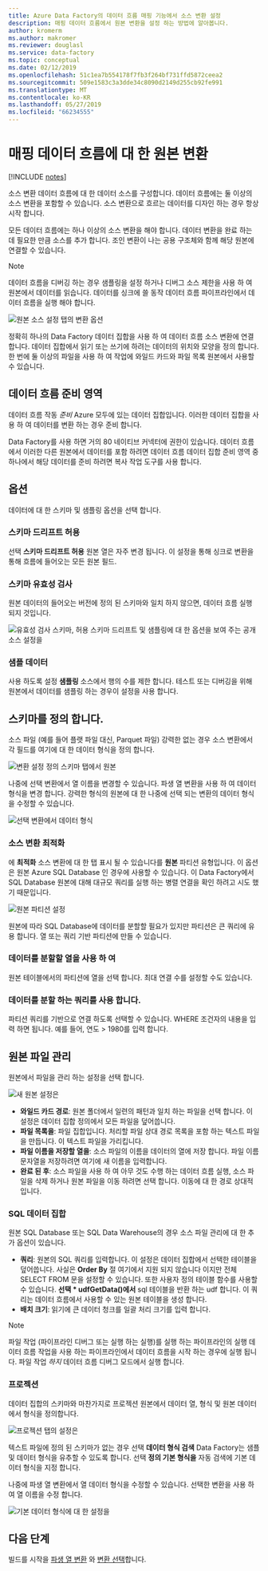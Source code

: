 ```yaml
---
title: Azure Data Factory의 데이터 흐름 매핑 기능에서 소스 변환 설정
description: 매핑 데이터 흐름에서 원본 변환을 설정 하는 방법에 알아봅니다.
author: kromerm
ms.author: makromer
ms.reviewer: douglasl
ms.service: data-factory
ms.topic: conceptual
ms.date: 02/12/2019
ms.openlocfilehash: 51c1ea7b554178f7fb3f264bf731ffd5872ceea2
ms.sourcegitcommit: 509e1583c3a3dde34c8090d2149d255cb92fe991
ms.translationtype: MT
ms.contentlocale: ko-KR
ms.lasthandoff: 05/27/2019
ms.locfileid: "66234555"
---
```

# <a name="source-transformation-for-mapping-data-flow"></a>매핑 데이터 흐름에 대 한 원본 변환 

[!INCLUDE [notes](../../includes/data-factory-data-flow-preview.md)]

소스 변환 데이터 흐름에 대 한 데이터 소스를 구성합니다. 데이터 흐름에는 둘 이상의 소스 변환을 포함할 수 있습니다. 소스 변환으로 흐르는 데이터를 디자인 하는 경우 항상 시작 합니다.

모든 데이터 흐름에는 하나 이상의 소스 변환을 해야 합니다. 데이터 변환을 완료 하는 데 필요한 만큼 소스를 추가 합니다. 조인 변환이 나는 공용 구조체와 함께 해당 원본에 연결할 수 있습니다.

> [!NOTE]
> 데이터 흐름을 디버깅 하는 경우 샘플링을 설정 하거나 디버그 소스 제한을 사용 하 여 원본에서 데이터를 읽습니다. 데이터를 싱크에 쓸 동작 데이터 흐름 파이프라인에서 데이터 흐름을 실행 해야 합니다. 

![원본 소스 설정 탭의 변환 옵션](media/data-flow/source.png "원본")

정확히 하나의 Data Factory 데이터 집합을 사용 하 여 데이터 흐름 소스 변환에 연결 합니다. 데이터 집합에서 읽기 또는 쓰기에 하려는 데이터의 위치와 모양을 정의 합니다. 한 번에 둘 이상의 파일을 사용 하 여 작업에 와일드 카드와 파일 목록 원본에서 사용할 수 있습니다.

## <a name="data-flow-staging-areas"></a>데이터 흐름 준비 영역

데이터 흐름 작동 *준비* Azure 모두에 있는 데이터 집합입니다. 이러한 데이터 집합을 사용 하 여 데이터를 변환 하는 경우 준비 합니다. 

Data Factory를 사용 하면 거의 80 네이티브 커넥터에 권한이 있습니다. 데이터 흐름에서 이러한 다른 원본에서 데이터를 포함 하려면 데이터 흐름 데이터 집합 준비 영역 중 하나에서 해당 데이터를 준비 하려면 복사 작업 도구를 사용 합니다.

## <a name="options"></a>옵션

데이터에 대 한 스키마 및 샘플링 옵션을 선택 합니다.

### <a name="allow-schema-drift"></a>스키마 드리프트 허용
선택 **스키마 드리프트 허용** 원본 열은 자주 변경 됩니다. 이 설정을 통해 싱크로 변환을 통해 흐름에 들어오는 모든 원본 필드.

### <a name="validate-schema"></a>스키마 유효성 검사

원본 데이터의 들어오는 버전에 정의 된 스키마와 일치 하지 않으면, 데이터 흐름 실행 되지 것입니다.

![유효성 검사 스키마, 허용 스키마 드리프트 및 샘플링에 대 한 옵션을 보여 주는 공개 소스 설정을](media/data-flow/source1.png "공개 소스 1")

### <a name="sample-the-data"></a>샘플 데이터
사용 하도록 설정 **샘플링** 소스에서 행의 수를 제한 합니다. 테스트 또는 디버깅을 위해 원본에서 데이터를 샘플링 하는 경우이 설정을 사용 합니다.

## <a name="define-schema"></a>스키마를 정의 합니다.

소스 파일 (예를 들어 플랫 파일 대신, Parquet 파일) 강력한 없는 경우 소스 변환에서 각 필드를 여기에 대 한 데이터 형식을 정의 합니다.  

![변환 설정 정의 스키마 탭에서 원본](media/data-flow/source2.png "2 원본")

나중에 선택 변환에서 열 이름을 변경할 수 있습니다. 파생 열 변환을 사용 하 여 데이터 형식을 변경 합니다. 강력한 형식의 원본에 대 한 나중에 선택 되는 변환의 데이터 형식을 수정할 수 있습니다. 

![선택 변환에서 데이터 형식](media/data-flow/source003.png "데이터 형식")

### <a name="optimize-the-source-transformation"></a>소스 변환 최적화

에 **최적화** 소스 변환에 대 한 탭 표시 될 수 있습니다를 **원본** 파티션 유형입니다. 이 옵션은 원본 Azure SQL Database 인 경우에 사용할 수 있습니다. 이 Data Factory에서 SQL Database 원본에 대해 대규모 쿼리를 실행 하는 병렬 연결을 확인 하려고 시도 했기 때문입니다.

![원본 파티션 설정](media/data-flow/sourcepart2.png "분할")

원본에 따라 SQL Database에 데이터를 분할할 필요가 있지만 파티션은 큰 쿼리에 유용 합니다. 열 또는 쿼리 기반 파티션에 만들 수 있습니다.

### <a name="use-a-column-to-partition-data"></a>데이터를 분할할 열을 사용 하 여

원본 테이블에서의 파티션에 열을 선택 합니다. 최대 연결 수를 설정할 수도 있습니다.

### <a name="use-a-query-to-partition-data"></a>데이터를 분할 하는 쿼리를 사용 합니다.

파티션 쿼리를 기반으로 연결 하도록 선택할 수 있습니다. WHERE 조건자의 내용을 입력 하면 됩니다. 예를 들어, 연도 > 1980를 입력 합니다.

## <a name="source-file-management"></a>원본 파일 관리

원본에서 파일을 관리 하는 설정을 선택 합니다. 

![새 원본 설정은](media/data-flow/source2.png "새 설정")

* **와일드 카드 경로**: 원본 폴더에서 일련의 패턴과 일치 하는 파일을 선택 합니다. 이 설정은 데이터 집합 정의에서 모든 파일을 덮어씁니다.
* **파일 목록을**: 파일 집합입니다. 처리할 파일 상대 경로 목록을 포함 하는 텍스트 파일을 만듭니다. 이 텍스트 파일을 가리킵니다.
* **파일 이름을 저장할 열을**: 소스 파일의 이름을 데이터의 열에 저장 합니다. 파일 이름 문자열을 저장하려면 여기에 새 이름을 입력합니다.
* **완료 된 후**: 소스 파일을 사용 하 여 아무 것도 수행 하는 데이터 흐름 실행, 소스 파일을 삭제 하거나 원본 파일을 이동 하려면 선택 합니다. 이동에 대 한 경로 상대적입니다.

### <a name="sql-datasets"></a>SQL 데이터 집합

원본 SQL Database 또는 SQL Data Warehouse의 경우 소스 파일 관리에 대 한 추가 옵션이 있습니다.

* **쿼리**: 원본의 SQL 쿼리를 입력합니다. 이 설정은 데이터 집합에서 선택한 테이블을 덮어씁니다. 사실은 **Order By** 절 여기에서 지원 되지 않습니다 이지만 전체 SELECT FROM 문을 설정할 수 있습니다. 또한 사용자 정의 테이블 함수를 사용할 수 있습니다. **선택 * udfGetData()에서** sql 테이블을 반환 하는 udf 합니다. 이 쿼리는 데이터 흐름에서 사용할 수 있는 원본 테이블을 생성 합니다.
* **배치 크기**: 읽기에 큰 데이터 청크를 일괄 처리 크기를 입력 합니다.

> [!NOTE]
> 파일 작업 (파이프라인 디버그 또는 실행 하는 실행)를 실행 하는 파이프라인의 실행 데이터 흐름 작업을 사용 하는 파이프라인에서 데이터 흐름을 시작 하는 경우에 실행 됩니다. 파일 작업 *하지* 데이터 흐름 디버그 모드에서 실행 합니다.

### <a name="projection"></a>프로젝션

데이터 집합의 스키마와 마찬가지로 프로젝션 원본에서 데이터 열, 형식 및 원본 데이터에서 형식을 정의합니다. 

![프로젝션 탭의 설정은](media/data-flow/source3.png "프로젝션")

텍스트 파일에 정의 된 스키마가 없는 경우 선택 **데이터 형식 검색** Data Factory는 샘플 및 데이터 형식을 유추할 수 있도록 합니다. 선택 **정의 기본 형식을** 자동 검색에 기본 데이터 형식을 지정 합니다. 

나중에 파생 열 변환에서 열 데이터 형식을 수정할 수 있습니다. 선택한 변환을 사용 하 여 열 이름을 수정 합니다.

![기본 데이터 형식에 대 한 설정을](media/data-flow/source2.png "기본 형식")

## <a name="next-steps"></a>다음 단계

빌드를 시작을 [파생 열 변환](data-flow-derived-column.md) 와 [변환 선택](data-flow-select.md)합니다.

